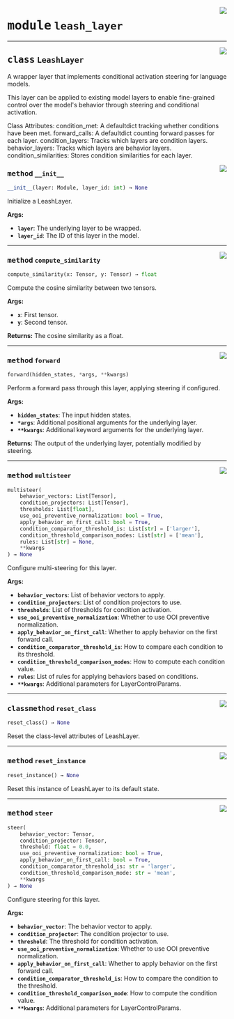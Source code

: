 <!-- markdownlint-disable -->

<a href="../activation_steering/leash_layer.py#L0"><img align="right" style="float:right;" src="https://img.shields.io/badge/-source-cccccc?style=flat-square"></a>

# <kbd>module</kbd> `leash_layer`






---

<a href="../activation_steering/leash_layer.py#L8"><img align="right" style="float:right;" src="https://img.shields.io/badge/-source-cccccc?style=flat-square"></a>

## <kbd>class</kbd> `LeashLayer`
A wrapper layer that implements conditional activation steering for language models. 

This layer can be applied to existing model layers to enable fine-grained control over the model's behavior through steering and conditional activation. 

Class Attributes:  condition_met: A defaultdict tracking whether conditions have been met.  forward_calls: A defaultdict counting forward passes for each layer.  condition_layers: Tracks which layers are condition layers.  behavior_layers: Tracks which layers are behavior layers.  condition_similarities: Stores condition similarities for each layer. 

<a href="../activation_steering/leash_layer.py#L28"><img align="right" style="float:right;" src="https://img.shields.io/badge/-source-cccccc?style=flat-square"></a>

### <kbd>method</kbd> `__init__`

```python
__init__(layer: Module, layer_id: int) → None
```

Initialize a LeashLayer. 



**Args:**
 
 - <b>`layer`</b>:  The underlying layer to be wrapped. 
 - <b>`layer_id`</b>:  The ID of this layer in the model. 




---

<a href="../activation_steering/leash_layer.py#L299"><img align="right" style="float:right;" src="https://img.shields.io/badge/-source-cccccc?style=flat-square"></a>

### <kbd>method</kbd> `compute_similarity`

```python
compute_similarity(x: Tensor, y: Tensor) → float
```

Compute the cosine similarity between two tensors. 



**Args:**
 
 - <b>`x`</b>:  First tensor. 
 - <b>`y`</b>:  Second tensor. 



**Returns:**
 The cosine similarity as a float. 

---

<a href="../activation_steering/leash_layer.py#L96"><img align="right" style="float:right;" src="https://img.shields.io/badge/-source-cccccc?style=flat-square"></a>

### <kbd>method</kbd> `forward`

```python
forward(hidden_states, *args, **kwargs)
```

Perform a forward pass through this layer, applying steering if configured. 



**Args:**
 
 - <b>`hidden_states`</b>:  The input hidden states. 
 - <b>`*args`</b>:  Additional positional arguments for the underlying layer. 
 - <b>`**kwargs`</b>:  Additional keyword arguments for the underlying layer. 



**Returns:**
 The output of the underlying layer, potentially modified by steering. 

---

<a href="../activation_steering/leash_layer.py#L69"><img align="right" style="float:right;" src="https://img.shields.io/badge/-source-cccccc?style=flat-square"></a>

### <kbd>method</kbd> `multisteer`

```python
multisteer(
    behavior_vectors: List[Tensor],
    condition_projectors: List[Tensor],
    thresholds: List[float],
    use_ooi_preventive_normalization: bool = True,
    apply_behavior_on_first_call: bool = True,
    condition_comparator_threshold_is: List[str] = ['larger'],
    condition_threshold_comparison_modes: List[str] = ['mean'],
    rules: List[str] = None,
    **kwargs
) → None
```

Configure multi-steering for this layer. 



**Args:**
 
 - <b>`behavior_vectors`</b>:  List of behavior vectors to apply. 
 - <b>`condition_projectors`</b>:  List of condition projectors to use. 
 - <b>`thresholds`</b>:  List of thresholds for condition activation. 
 - <b>`use_ooi_preventive_normalization`</b>:  Whether to use OOI preventive normalization. 
 - <b>`apply_behavior_on_first_call`</b>:  Whether to apply behavior on the first forward call. 
 - <b>`condition_comparator_threshold_is`</b>:  How to compare each condition to its threshold. 
 - <b>`condition_threshold_comparison_modes`</b>:  How to compute each condition value. 
 - <b>`rules`</b>:  List of rules for applying behaviors based on conditions. 
 - <b>`**kwargs`</b>:  Additional parameters for LayerControlParams. 

---

<a href="../activation_steering/leash_layer.py#L345"><img align="right" style="float:right;" src="https://img.shields.io/badge/-source-cccccc?style=flat-square"></a>

### <kbd>classmethod</kbd> `reset_class`

```python
reset_class() → None
```

Reset the class-level attributes of LeashLayer. 

---

<a href="../activation_steering/leash_layer.py#L335"><img align="right" style="float:right;" src="https://img.shields.io/badge/-source-cccccc?style=flat-square"></a>

### <kbd>method</kbd> `reset_instance`

```python
reset_instance() → None
```

Reset this instance of LeashLayer to its default state. 

---

<a href="../activation_steering/leash_layer.py#L44"><img align="right" style="float:right;" src="https://img.shields.io/badge/-source-cccccc?style=flat-square"></a>

### <kbd>method</kbd> `steer`

```python
steer(
    behavior_vector: Tensor,
    condition_projector: Tensor,
    threshold: float = 0.0,
    use_ooi_preventive_normalization: bool = True,
    apply_behavior_on_first_call: bool = True,
    condition_comparator_threshold_is: str = 'larger',
    condition_threshold_comparison_mode: str = 'mean',
    **kwargs
) → None
```

Configure steering for this layer. 



**Args:**
 
 - <b>`behavior_vector`</b>:  The behavior vector to apply. 
 - <b>`condition_projector`</b>:  The condition projector to use. 
 - <b>`threshold`</b>:  The threshold for condition activation. 
 - <b>`use_ooi_preventive_normalization`</b>:  Whether to use OOI preventive normalization. 
 - <b>`apply_behavior_on_first_call`</b>:  Whether to apply behavior on the first forward call. 
 - <b>`condition_comparator_threshold_is`</b>:  How to compare the condition to the threshold. 
 - <b>`condition_threshold_comparison_mode`</b>:  How to compute the condition value. 
 - <b>`**kwargs`</b>:  Additional parameters for LayerControlParams. 


